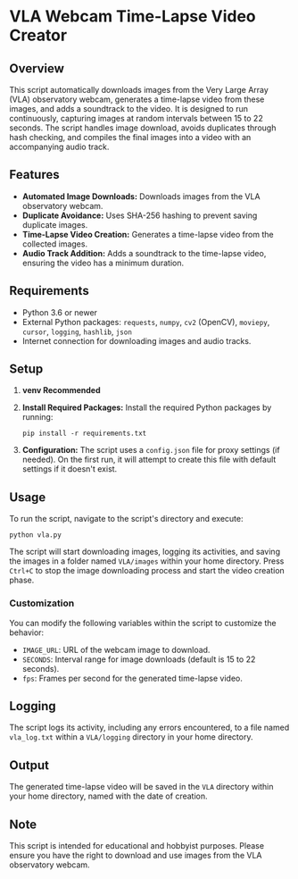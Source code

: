 # VLA Webcam Time-Lapse Video Creator

## Overview

This script automatically downloads images from the Very Large Array (VLA) observatory webcam, generates a time-lapse video from these images, and adds a soundtrack to the video. It is designed to run continuously, capturing images at random intervals between 15 to 22 seconds. The script handles image download, avoids duplicates through hash checking, and compiles the final images into a video with an accompanying audio track.

## Features

- **Automated Image Downloads:** Downloads images from the VLA observatory webcam.
- **Duplicate Avoidance:** Uses SHA-256 hashing to prevent saving duplicate images.
- **Time-Lapse Video Creation:** Generates a time-lapse video from the collected images.
- **Audio Track Addition:** Adds a soundtrack to the time-lapse video, ensuring the video has a minimum duration.

## Requirements

- Python 3.6 or newer
- External Python packages: `requests`, `numpy`, `cv2` (OpenCV), `moviepy`, `cursor`, `logging`, `hashlib`, `json`
- Internet connection for downloading images and audio tracks.

## Setup

1. **venv Recommended**

2. **Install Required Packages:** Install the required Python packages by running:

    ```
    pip install -r requirements.txt
    ```

3. **Configuration:** The script uses a `config.json` file for proxy settings (if needed). On the first run, it will attempt to create this file with default settings if it doesn't exist.

## Usage

To run the script, navigate to the script's directory and execute:

```
python vla.py
```

The script will start downloading images, logging its activities, and saving the images in a folder named `VLA/images` within your home directory. Press `Ctrl+C` to stop the image downloading process and start the video creation phase.

### Customization

You can modify the following variables within the script to customize the behavior:

- `IMAGE_URL`: URL of the webcam image to download.
- `SECONDS`: Interval range for image downloads (default is 15 to 22 seconds).
- `fps`: Frames per second for the generated time-lapse video.

## Logging

The script logs its activity, including any errors encountered, to a file named `vla_log.txt` within a `VLA/logging` directory in your home directory.

## Output

The generated time-lapse video will be saved in the `VLA` directory within your home directory, named with the date of creation.

## Note

This script is intended for educational and hobbyist purposes. Please ensure you have the right to download and use images from the VLA observatory webcam.
